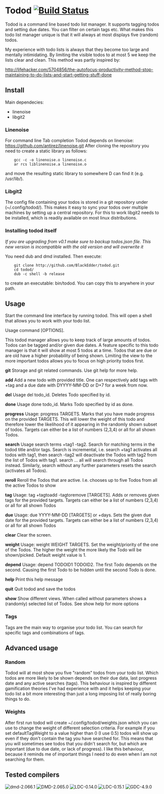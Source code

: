 # Todod [![Build Status](https://travis-ci.org/BlackEdder/todod.svg?branch=master)](https://travis-ci.org/BlackEdder/todod)

Todod is a command line based todo list manager. It supports tagging todos and setting due dates. You can filter on certain tags etc. What makes this todo list manager unique is that it will always at most displays five (random) todos.

My experience with todo lists is always that they become too large and mentally intimidating. By limiting the visible todos to at most 5 we keep the lists clear and clean. This method was partly inspired by:

http://lifehacker.com/5704856/the-autofocus-productivity-method-stop-maintaining-to-do-lists-and-start-getting-stuff-done

## Install

Main dependecies:

- linenoise
- libgit2

### Linenoise

For command line Tab completion Todod depends on linenoise: 
https://github.com/antirez/linenoise.git
After cloning the repository you need to create a static library as follows:

		gcc -c -o linenoise.o linenoise.c
		ar rcs liblinenoise.a linenoise.o

and move the resulting static library to somewhere D can find it (e.g. /usr/lib/).

### Libgit2

The config file containing your todos is stored in a git repository under (~/.config/todod/). This makes it easy to sync your todos over multiple machines by setting up a central repository. For this to work libgit2 needs to be installed, which is readily available on most linux distributions.

### Installing todod itself

_If you are upgrading from v0.1 make sure to backup todos.json file. This new version is incompatible with the old version and will overwrite it_

You need dub and dmd installed. Then execute:

		git clone http://github.com/BlackEdder/todod.git
		cd todod/
		dub -c shell -b release

to create an executable: bin/todod. You can copy this to anywhere in your path.

## Usage

Start the command line interface by running todod. This will open a shell that allows you to work with your todo list.

Usage command [OPTIONS].
		
This todod manager allows you to keep track of large amounts of todos. Todos can be tagged and/or given due dates. A feature specific to this todo manager is that it will show at most 5 todos at a time. Todos that are due or are old have a higher probability of being shown. Limiting the view to the more important todos allows you to focus on high priority todos first.

__git__ Storage and git related commands. Use git help for more help.

__add__ Add a new todo with provided title. One can respectively add tags with +tag and a due date with DYYYY-MM-DD or D+7 for a week from now.

__del__ Usage del todo_id. Deletes Todo specified by id.

__done__ Usage done todo_id. Marks Todo specified by id as done.

__progress__ Usage: progress TARGETS. Marks that you have made progress on the provided TARGETS. This will lower the weight of this todo and therefore lower the likelihood of it appearing in the randomly shown subset of todos. Targets can either be a list of numbers (2,3,4) or all for all shown Todos.

__search__ Usage search terms +tag1 -tag2. Search for matching terms in the todod title and/or tags. Search is incremental, i.e. search +tag1 activates all todos with tag1, then search -tag2 will deactivate the Todos with tag2 from the list of Todos with tag1. search ... all will search through all Todos instead. Similarly, search without any further parameters resets the search (activates all Todos).

__reroll__ Reroll the Todos that are active. I.e. chooses up to five Todos from all the active Todos to show

__tag__ Usage: tag +tagtoadd -tagtoremove [TARGETS]. Adds or removes given tags for the provided targets. Targets can either be a list of numbers (2,3,4) or all for all shown Todos

__due__ Usage: due YYYY-MM-DD [TARGETS] or +days. Sets the given due date for the provided targets. Targets can either be a list of numbers (2,3,4) or all for all shown Todos

__clear__ Clear the screen.

__weight__ Usage: weight WEIGHT TARGETS. Set the weight/priority of the one of the Todos. The higher the weight the more likely the Todo will be shown/picked. Default weight value is 1.

__depend__ Usage: depend TODOID1 TODOID2. The first Todo depends on the second. Causing the first Todo to be hidden until the second Todo is done.

__help__ Print this help message

__quit__ Quit todod and save the todos

__show__ Show different views. When called without parameters shows a (randomly) selected list of Todos. See show help for more options

### Tags

Tags are the main way to organise your todo list. You can search for specific tags and combinations of tags.

## Advanced usage

### Random

Todod will at most show you five "random" todos from your todo list. Which todos are more likely to be shown depends on their due data, last progress date and any active searches (tags). This behaviour is inspired by different gamification theories I've had experience with and it helps keeping your todo list a bit more interesting than just a long imposing list of really boring things to do.

### Weights

After first run todod will create ~/.config/todod/weights.json which you can use to change the weight of different selection criteria. For example if you set defaultTagWeight to a value higher than 0 (I use 0.5) todos will show up even if they don't contain the tag you have searched for. This means that you will sometimes see todos that you didn't search for, but which are important (due to due date, or lack of progress). I like this behaviour, because it reminds me of important things I need to do even when I am not searching for them.

## Tested compilers
![dmd-2.066.1](https://img.shields.io/badge/DMD-2.066.1-brightgreen.svg) ![DMD-2.065.0](https://img.shields.io/badge/DMD-2.065.0-brightgreen.svg) ![LDC-0.14.0](https://img.shields.io/badge/LDC-0.14.0-brightgred.svg) ![LDC-0.15.1](https://img.shields.io/badge/LDC-0.15.1-brightred.svg) ![GDC-4.9.0](https://img.shields.io/badge/GDC-4.9.0-brightred.svg)
